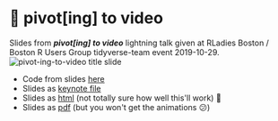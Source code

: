 # 🍔 pivot[ing] to video
Slides from *__pivot[ing] to video__* lightning talk given at RLadies Boston / Boston R Users Group tidyverse-team event 2019-10-29.
![pivot-ing-to-video title slide](https://i.imgur.com/kfszlmh.png)
* Code from slides [here](https://rpubs.com/maraaverick/pivot-to-video)
* Slides as [keynote file](https://www.dropbox.com/s/n5117qox1loorhi/maverick_pivot_to_video_bos_reduced.key?dl=0)
* Slides as [html](https://www.dropbox.com/sh/euj3dnbvuui7iel/AADs5mH623fJ8lw4ycWWkrKqa?dl=0) (not totally sure how well this'll work) 😬
* Slides as [pdf](https://www.dropbox.com/s/ev28dkqg15uqnno/maverick_pivot_to_video_bos.pdf?dl=0) (but you won't get the animations 😕)
